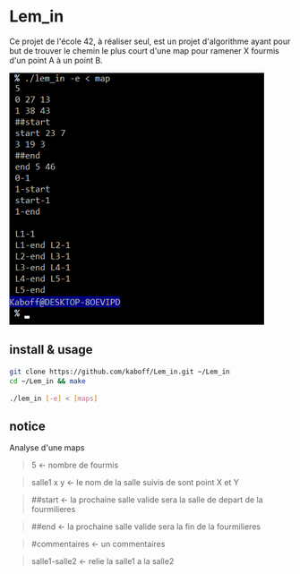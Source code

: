# Lem_in

Ce projet de l'école 42, à réaliser seul, est un projet d'algorithme ayant pour but de trouver le chemin le plus court d'une map pour ramener X fourmis d'un point A à un point B.

![alt text](header.png)

## install & usage

~~~sh
git clone https://github.com/kaboff/Lem_in.git ~/Lem_in
cd ~/Lem_in && make
~~~

~~~sh
./lem_in [-e] < [maps]
~~~

## notice

Analyse d'une maps
  > 5 <- nombre de fourmis
  
  > salle1 x y <- le nom de la salle suivis de sont point X et Y
  
  > ##start <- la prochaine salle valide sera la salle de depart de la fourmilieres
  
  > ##end <- la prochaine salle valide sera la fin de la fourmilieres
  
  > #commentaires <- un commentaires
  
  > salle1-salle2 <- relie la salle1 a la salle2
